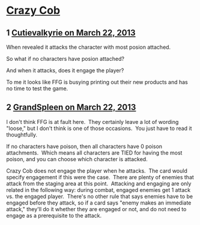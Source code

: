 # [Crazy Cob](https://community.fantasyflightgames.com/topic/81221-crazy-cob/)

## 1 [Cutievalkyrie on March 22, 2013](https://community.fantasyflightgames.com/topic/81221-crazy-cob/?do=findComment&comment=776841)

When revealed it attacks the character with most posion attached.

So what if no characters have posion attached?

And when it attacks, does it engage the player?

To me it looks like FFG is busying printing out their new products and has no time to test the game.

## 2 [GrandSpleen on March 22, 2013](https://community.fantasyflightgames.com/topic/81221-crazy-cob/?do=findComment&comment=776884)

I don't think FFG is at fault here.  They certainly leave a lot of wording "loose," but I don't think is one of those occasions.  You just have to read it thoughtfully.

If no characters have poison, then all characters have 0 poison attachments.  Which means all characters are TIED for having the most poison, and you can choose which character is attacked.

Crazy Cob does not engage the player when he attacks.  The card would specify engagement if this were the case.  There are plenty of enemies that attack from the staging area at this point.  Attacking and engaging are only related in the following way: during combat, engaged enemies get 1 attack vs. the engaged player.  There's no other rule that says enemies have to be engaged before they attack, so if a card says "enemy makes an immediate attack," they'll do it whether they are engaged or not, and do not need to engage as a prerequisite to the attack.

